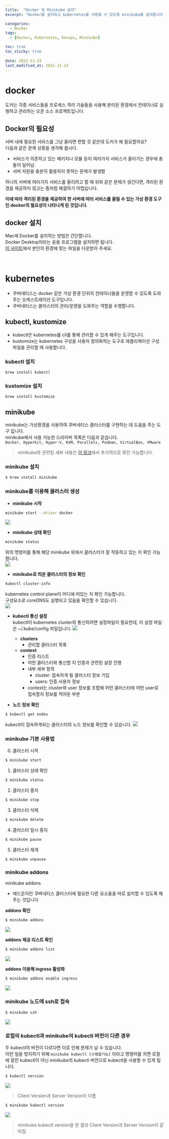 ```yaml
---
title:  "Docker 및 Minikube 설치"
excerpt: "Docker를 설치하고 kubernetes를 사용할 수 있도록 minikube를 설치합니다. "

categories:
  - Docker
tags:
  - [Docker, Kubernetes, Devops, Minikube]

toc: true
toc_sticky: true
 
date: 2022-11-23
last_modified_at: 2022-11-23
---
```



# docker 
도커는 각종 서비스들을 프로세스 격리 기술들을 사용해 분리된 환경에서 컨테이너로 실행하고 관리하는 오픈 소스 프로젝트입니다.  

## Docker의 필요성
서버 내에 필요한 서비스를 그냥 올리면 편할 것 같은데 도커가 왜 필요할까요?  
다음과 같은 문제 상황을 생각해 봅시다.  
- 서비스가 의존하고 있는 패키지나 모듈 등이 여러가지 서비스가 올라가는 경우에 충돌이 일어남.
- 서버 자원을 충분히 활용하지 못하는 문제가 발생함  

하나의 서버에 여러가지 서비스를 올리려고 할 때 위와 같은 문제가 생긴다면, 격리된 환경을 제공하지 않고는 좀처럼 해결하기 어렵습니다.  

**이에 따라 격리된 환경을 제공하여 한 서버에 여러 서비스를 올릴 수 있는 가상 환경 도구인 docker의 필요성이 나타나게 된 것입니다.**  

## docker 설치
Mac에 Docker를 설치하는 방법은 간단합니다.  
Docker Desktop이라는 응용 프로그램을 설치하면 됩니다.  
[이 사이트](https://www.docker.com/products/docker-desktop/)에서 본인의 환경에 맞는 파일을 다운받아 주세요.

<br>

# kubernetes 
- 쿠버네티스는 docker 같은 가상 환경 단위의 컨테이너들을 운영할 수 있도록 도와주는 오케스트레이션 도구입니다.  
- 쿠버네티스는 클러스터의 관리/운영을 도와주는 역할을 수행합니다.  

## kubectl, kustomize
- kubectl은 kubernetes를 cli를 통해 관리할 수 있게 해주는 도구입니다.
- kustomize는 kubernetes 구성을 사용자 정의화하는 도구로 애플리케이션 구성 파일을 관리할 때 사용합니다. 

### kubectl 설치
```shell
brew install kubectl
```

### kustomize 설치
```shell
brew install kustomize
```

## minikube
minikube는 가상환경을 사용하여 쿠버네티스 클러스터를 구현하는 데 도움을 주는 도구 입니다.  
minikube에서 사용 가능한 드라이버 목록은 다음과 같습니다.  
`Docker, Hyperkit, Hyper-V, KVM, Parallels, Podman, VirtualBox, VMware`
> minikube와 관련된 세부 내용은 [이 링크](https://minikube.sigs.k8s.io/docs/start)에서 추가적으로 확인 가능합니다. 

### minikube 설치
```sh
$ brew install minikube
```

### minikube를 이용해 클러스터 생성
- **minikube 시작**
```sh
minikube start --driver docker
```
![](/assets/img/2022-11-23-docker_install/kubernetes_install.png)

- **minikube 상태 확인**
```sh
minikube status
```
위의 명령어를 통해 해당 minikube 위에서 클러스터가 잘 작동하고 있는 지 확인 가능합니다.  
![](/assets/img/2022-11-23-docker_install/minkube_status.png)

- **minikube로 띄운 클러스터의 정보 확인**
```sh
kubectl cluster-info
```
kubernetes control plane이 어디에 떠있는 지 확인 가능합니다.  
구성요소로 coreDNS도 실행되고 있음을 확인할 수 있습니다.  
![](/assets/img/2022-11-23-docker_install/kubectl_cluster-info.png)

- **kubectl 통신 설정**  
kubectl이 kubernetes cluster와 통신하려면 설정파일이 필요한데, 이 설정 파일은 ~/.kube/config 파일입니다. 
![](/assets/img/2022-11-23-docker_install/config.png)

  - **clusters**
    - 관리할 클러스터 목록  
  - **context**   
    - 인증 리스트
    - 어떤 클러스터와 통신할 지 인증과 관련된 설정 진행  
    - 내부 세부 항목
        - cluster: 접속하게 될 클러스터 정보 기입
        - users: 인증 사용자 정보
    - context는 cluster와 user 정보를 조합해 어떤 클러스터에 어떤 user로 접속할지 정보를 적어둔 부분

- **노드 정보 확인**  
```sh
$ kubectl get nodes
```
kubectl이 접속하게되는 클러스터의 노드 정보를 확인할 수 있습니다. 
![](/assets/img/2022-11-23-docker_install/kubectl_get_nodes.png)

### minikube 기본 사용법
0. 클러스터 시작
```sh
$ minikube start
```
1. 클러스터 상태 확인 
```sh
$ minikube status
```
2. 클러스터 중지
```sh
$ minikube stop
```
3. 클러스터 삭제
```sh
$ minikube delete
```
4. 클러스터 일시 중지
```sh
$ minikube pause
```
5. 클러스터 재개
```sh
$ minikube unpause
```

### minikube addons
minikube addons  
- 애드온이란 쿠버네티스 클러스터에 필요한 다른 요소들을 따로 설치할 수 있도록 해주는 것입니다  

**addons 확인**
```sh
$ minikube addons
```
![](/assets/img/2022-11-23-docker_install/minikube_addons.png)

**addons 제공 리스트 확인**
```sh
$ minikube addons list
```
![](/assets/img/2022-11-23-docker_install/addons_list.png)

**addons 이용해 ingress 활성화**
```sh
$ minikube addons enable ingress
```
![](/assets/img/2022-11-23-docker_install/addons_enable_ingress.png)

### minikube 노드에 ssh로 접속
```sh
$ minikube ssh
```
![](/assets/img/2022-11-23-docker_install/minikube_ssh.png)

### 로컬의 kubectl과 minikube의 kubectl 버전이 다른 경우
두 kubectl의 버전이 다르다면 이로 인해 문제가 날 수 있습니다.  
이런 일을 방지하기 위해 `minikube kubectl [수행할기능]` 이라고 명령어를 치면 로컬에 깔린 kubectl이 아닌 minikube의 kubectl 버전으로 kubectl을 사용할 수 있게 됩니다.  
```sh
$ kubectl version
```
![](/assets/img/2022-11-23-docker_install/kubectl_version.png)
> Client Version과 Server Version이 다름  

```sh
$ minikube kubectl version
```
![](/assets/img/2022-11-23-docker_install/minikube_kubectl_version.png)
> minikube kubectl version을 한 결과 Client Version과 Server Version이 같아짐
